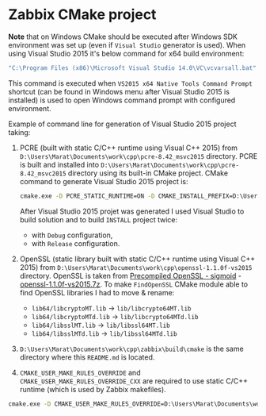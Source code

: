 # Zabbix CMake project 

**Note** that on Windows CMake should be executed after Windows SDK environment was set up (even if `Visual Studio` generator is used). When using Visual Studio 2015 it's below command for x64 build environment:

```cmd
"C:\Program Files (x86)\Microsoft Visual Studio 14.0\VC\vcvarsall.bat" amd64
```

This command is executed when `VS2015 x64 Native Tools Command Prompt` shortcut (can be found in Windows menu after Visual Studio 2015 is installed) is used to open Windows command prompt with configured environment. 

Example of command line for generation of Visual Studio 2015 project taking:

1. PCRE (built with static C/C++ runtime using Visual C++ 2015) from `D:\Users\Marat\Documents\work\cpp\pcre-8.42_msvc2015` directory.
   PCRE is built and installed into `D:\Users\Marat\Documents\work\cpp\pcre-8.42_msvc2015` directory using its built-in CMake project.
   CMake command to generate Visual Studio 2015 project is:
   
   ```cmd
   cmake.exe -D PCRE_STATIC_RUNTIME=ON -D CMAKE_INSTALL_PREFIX=D:\Users\Marat\Documents\work\cpp\pcre-8.42_msvc2015 -G "Visual Studio 14 2015 Win64" ..\pcre-8.42
   ``` 

   After Visual Studio 2015 projet was generated I used Visual Studio to build solution and to build `INSTALL` project twice:
   * with `Debug` configuration,
   * with `Release` configuration. 
1. OpenSSL (static library built with static C/C++ runtime using Visual C++ 2015) from `D:\Users\Marat\Documents\work\cpp\openssl-1.1.0f-vs2015` directory. 
   OpenSSL is taken from [Precompiled OpenSSL - sigmoid](https://www.npcglib.org/~stathis/blog/precompiled-openssl/) - [openssl-1.1.0f-vs2015.7z](https://www.npcglib.org/~stathis/downloads/openssl-1.1.0f-vs2015.7z).
   To make `FindOpenSSL` CMake module able to find OpenSSL libraries I had to move & rename:
   * `lib64/libcryptoMT.lib` -> `lib/libcrypto64MT.lib`   
   * `lib64/libcryptoMTd.lib` -> `lib/libcrypto64MTd.lib`
   * `lib64/libsslMT.lib` -> `lib/libssl64MT.lib`
   * `lib64/libsslMTd.lib` -> `lib/libssl64MTd.lib`
1. `D:\Users\Marat\Documents\work\cpp\zabbix\build\cmake` is the same directory where this `README.md` is located.
1. `CMAKE_USER_MAKE_RULES_OVERRIDE` and `CMAKE_USER_MAKE_RULES_OVERRIDE_CXX` are required to use static C/C++ runtime (which is used by Zabbix makefiles).

```cmd
cmake.exe -D CMAKE_USER_MAKE_RULES_OVERRIDE=D:\Users\Marat\Documents\work\cpp\zabbix\build\cmake\cmake\static_c_runtime_overrides.cmake -D CMAKE_USER_MAKE_RULES_OVERRIDE_CXX=D:\Users\Marat\Documents\work\cpp\zabbix\build\cmake\cmake\static_cxx_runtime_overrides.cmake -D PCRE_ROOT=D:\Users\Marat\Documents\work\cpp\pcre-8.42_msvc2015 -D OPENSSL_ROOT_DIR=D:\Users\Marat\Documents\work\cpp\openssl-1.1.0f-vs2015 -G "Visual Studio 14 2015 Win64" D:\Users\Marat\Documents\work\cpp\zabbix\build\cmake
```
